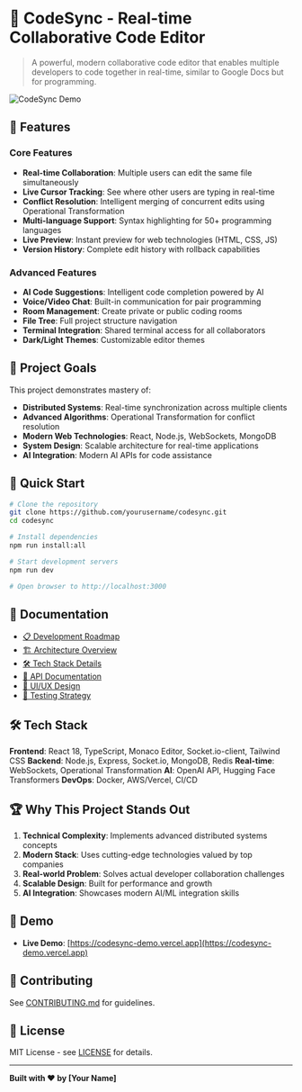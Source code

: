 # 🚀 CodeSync - Real-time Collaborative Code Editor

> A powerful, modern collaborative code editor that enables multiple developers to code together in real-time, similar to Google Docs but for programming.

![CodeSync Demo](./docs/assets/codesync-demo.gif)

## 🌟 Features

### Core Features
- **Real-time Collaboration**: Multiple users can edit the same file simultaneously
- **Live Cursor Tracking**: See where other users are typing in real-time
- **Conflict Resolution**: Intelligent merging of concurrent edits using Operational Transformation
- **Multi-language Support**: Syntax highlighting for 50+ programming languages
- **Live Preview**: Instant preview for web technologies (HTML, CSS, JS)
- **Version History**: Complete edit history with rollback capabilities

### Advanced Features
- **AI Code Suggestions**: Intelligent code completion powered by AI
- **Voice/Video Chat**: Built-in communication for pair programming
- **Room Management**: Create private or public coding rooms
- **File Tree**: Full project structure navigation
- **Terminal Integration**: Shared terminal access for all collaborators
- **Dark/Light Themes**: Customizable editor themes

## 🎯 Project Goals

This project demonstrates mastery of:
- **Distributed Systems**: Real-time synchronization across multiple clients
- **Advanced Algorithms**: Operational Transformation for conflict resolution
- **Modern Web Technologies**: React, Node.js, WebSockets, MongoDB
- **System Design**: Scalable architecture for real-time applications
- **AI Integration**: Modern AI APIs for code assistance

## 🚀 Quick Start

```bash
# Clone the repository
git clone https://github.com/yourusername/codesync.git
cd codesync

# Install dependencies
npm run install:all

# Start development servers
npm run dev

# Open browser to http://localhost:3000
```

## 📖 Documentation

- [📋 Development Roadmap](./docs/DEVELOPMENT_ROADMAP.md)
- [🏗️ Architecture Overview](./docs/ARCHITECTURE.md)
- [🛠️ Tech Stack Details](./docs/TECH_STACK.md)
- [🔧 API Documentation](./docs/API.md)
- [🎨 UI/UX Design](./docs/DESIGN.md)
- [🧪 Testing Strategy](./docs/TESTING.md)

## 🛠️ Tech Stack

**Frontend**: React 18, TypeScript, Monaco Editor, Socket.io-client, Tailwind CSS
**Backend**: Node.js, Express, Socket.io, MongoDB, Redis
**Real-time**: WebSockets, Operational Transformation
**AI**: OpenAI API, Hugging Face Transformers
**DevOps**: Docker, AWS/Vercel, CI/CD

## 🏆 Why This Project Stands Out

1. **Technical Complexity**: Implements advanced distributed systems concepts
2. **Modern Stack**: Uses cutting-edge technologies valued by top companies
3. **Real-world Problem**: Solves actual developer collaboration challenges
4. **Scalable Design**: Built for performance and growth
5. **AI Integration**: Showcases modern AI/ML integration skills

## 📱 Demo

- **Live Demo**: [https://codesync-demo.vercel.app](https://codesync-demo.vercel.app)

## 👥 Contributing

See [CONTRIBUTING.md](./CONTRIBUTING.md) for guidelines.

## 📄 License

MIT License - see [LICENSE](./LICENSE) for details.

---

**Built with ❤️ by [Your Name]**
